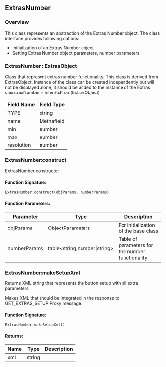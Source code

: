 ## ExtrasNumber

### Overview

This class represents an abstraction of the Extras Number object. The class interface provides following cations:

- Initialization of an Extras Number object
- Setting Extras Number object parameters, number parameters

### ExtrasNumber : ExtrasObject

 Class that represent extras number functionality. This class is derived from ExtrasObject. Instance of the class can be created independently but will not be displayed alone, it should be added to the instance of the Extras class.rasNumber = inheritsFrom(ExtrasObject)

|Field Name|Field Type|
|---|---|
|TYPE|string|
|name|Methafield|
|min|number |string|
|max|number |string|
|resolution|number |string|

### ExtrasNumber:construct

 ExtrasNumber constructor

#### Function Signature:

`ExtrasNumber:construct(objParams, numberParams)`

#### Function Parameters:

|Parameter|Type|Description|
|---|---|---|
|objParams|ObjectParameters|For initialization of the base class|
|numberParams|table\<string,number\|string\>|Table of parameters for the number functionality|

### ExtrasNumber:makeSetupXml

 Returns XML string that represents the button setup with all extra parameters

 Makes XML that should be integrated in the response to
 GET\_EXTRAS\_SETUP Proxy message.


#### Function Signature:

`ExtrasNumber:makeSetupXml()`

#### Returns:

|Name|Type|Description|
|---|---|---|
|xml|string||
